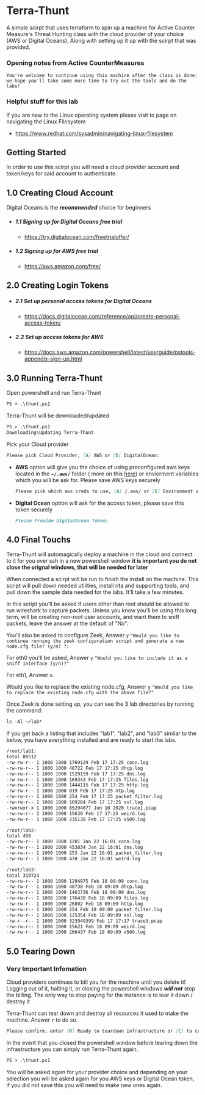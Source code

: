 # Terra-Thunt

A simple scirpt that uses terraform to spin up a machine for Active Counter Measure's Threat Hunting class with the cloud provider of your choice (AWS or Digital Oceans). Along with setting up it up with the scirpt that was provided.

### Opening notes from Active CounterMeasures

```mb
You're welcome to continue using this machine after the class is done:
we hope you'll take some more time to try out the tools and do the labs!
```

### Helpful stuff for this lab
If you are new to the Linux operating system please visit to page on navigating the Linux Filesystem
-	https://www.redhat.com/sysadmin/navigating-linux-filesystem
	
## Getting Started

In order to use this scirpt you will need a cloud provider account and token/keys for said account to authenticate.


## 1.0 Creating Cloud Account
Digital Oceans is the **_recommended_** choice for beginners
 - ##### 1.1 Signing up for Digital Oceans free trial
	 - https://try.digitalocean.com/freetrialoffer/
 - ##### 1.2 Signing up for AWS free trial
	 - https://aws.amazon.com/free/

## 2.0 Creating Login Tokens
- ##### 2.1 Set up personal access tokens for Digital Oceans
	- https://docs.digitalocean.com/reference/api/create-personal-access-token/
- ##### 2.2 Set up access tokens for AWS
	- https://docs.aws.amazon.com/powershell/latest/userguide/pstools-appendix-sign-up.html
## 3.0 Running Terra-Thunt
Open powershell and run Terra-Thunt
```md
PS > .\thunt.ps1
```
Terra-Thunt will be downloaded/updated
```md
PS > .\thunt.ps1
Downloading\Updating Terra-Thunt
```
Pick your Cloud provider
```md
Please pick Cloud Provider, [A] AWS or [D] DigitalOcean:
```
- **AWS** option will give you the choice of using preconfigured aws keys located in the **`~/.aws/`** folder ( more on this  [here](https://docs.aws.amazon.com/cli/latest/userguide/cli-configure-files.html)) or enviorment variables which you will be ask for. Please save AWS keys securely 

  ```md
  Please pick which aws creds to use, [A] /.aws/ or [E] Environment variables:
  ```
 - **Digital Ocean** option will ask for the access token, please save this token securely

	```md
	Please Provide DigitalOcean Token:
	```

## 4.0 Final Touchs
Terra-Thunt will automagically deploy a machine in the cloud and connect to it for you over ssh in a new powershell window **it is important you do not close the orignal windows, that will be needed for later**

When connected a scirpt will be run to finish the install on the machine. This script will pull down needed utilities, install rita and supporting tools, and pull down the sample data needed for the labs. It'll take a few minutes. 

In this script you'll be asked if users other than root should be allowed to run wireshark to capture packets. Unless you know you'll be using this long term, will be creating non-root user accounts, and want them to sniff packets, leave the answer at the default of "No". 

You'll also be asked to configure Zeek, Answer ```y```
```"Would you like to continue running the zeek configuration script and generate a new node.cfg file? (y/n) ?:``` 

For eth0 you'll be asked, Answer ```y```
```"Would you like to include it as a sniff interface (y/n)?"```  

For eth1, Answer ```n```. 

Would you like to replace the existing node.cfg, Answer ```y```
 ```"Would you like to replace the existing node.cfg with the above file?"```

Once Zeek is done setting up, you can see the 3 lab directories by running the command:
```md
ls -Al ~/lab*
```

If you get back a listing that includes "lab1", "lab2", and "lab3" similar to the below, you have everything installed and are ready to start the labs. 

```md
/root/lab1:
total 88512
-rw-rw-r-- 1 1000 1000 1769129 Feb 17 17:25 conn.log
-rw-rw-r-- 1 1000 1000 48722 Feb 17 17:25 dhcp.log
-rw-rw-r-- 1 1000 1000 1529159 Feb 17 17:25 dns.log
-rw-rw-r-- 1 1000 1000 169343 Feb 17 17:25 files.log
-rw-rw-r-- 1 1000 1000 1444115 Feb 17 17:25 http.log
-rw-rw-r-- 1 1000 1000 819 Feb 17 17:25 ntp.log
-rw-rw-r-- 1 1000 1000 254 Feb 17 17:25 packet_filter.log
-rw-rw-r-- 1 1000 1000 109204 Feb 17 17:25 ssl.log
-rwxrwxr-x 1 1000 1000 85294077 Jun 10 2020 trace1.pcap
-rw-rw-r-- 1 1000 1000 15630 Feb 17 17:25 weird.log
-rw-rw-r-- 1 1000 1000 235138 Feb 17 17:25 x509.log

/root/lab2:
total 456
-rw-rw-r-- 1 1000 1000 1281 Jan 22 16:01 conn.log
-rw-rw-r-- 1 1000 1000 453834 Jan 22 16:01 dns.log
-rw-rw-r-- 1 1000 1000 253 Jan 22 16:01 packet_filter.log
-rw-rw-r-- 1 1000 1000 470 Jan 22 16:01 weird.log

/root/lab3:
total 319724
-rw-rw-r-- 1 1000 1000 1294975 Feb 18 09:09 conn.log
-rw-rw-r-- 1 1000 1000 48738 Feb 18 09:09 dhcp.log
-rw-rw-r-- 1 1000 1000 1463736 Feb 18 09:09 dns.log
-rw-rw-r-- 1 1000 1000 176430 Feb 18 09:09 files.log
-rw-rw-r-- 1 1000 1000 26802 Feb 18 09:09 http.log
-rw-rw-r-- 1 1000 1000 254 Feb 18 09:09 packet_filter.log
-rw-rw-r-- 1 1000 1000 125354 Feb 18 09:09 ssl.log
-rw-r--r-- 1 1000 1000 323949399 Feb 17 17:17 trace3.pcap
-rw-rw-r-- 1 1000 1000 15621 Feb 18 09:09 weird.log
-rw-rw-r-- 1 1000 1000 266437 Feb 18 09:09 x509.log
```


## 5.0 Tearing Down

### Very Important Infomation
Cloud providers continues to bill you for the machine until you delete it! Logging out of it, halting it, or closing the powershell windows _**will not**_ stop the billing. The only way to stop paying for the instance is to tear it down / destroy it


Terra-Thunt can tear down and destroy all resources it used to make the machine. 
Answer ```r``` to do so.
```md
Please confirm, enter [R] Ready to teardown infrastructure or [C] to connect again:
```

In the event that you closed the powershell window before tearing down the infrastructure
you can simply run Terra-Thunt again. 

```md
PS > .\thunt.ps1
```

You will be asked again for your provider choice and depending on your selection you will be asked again for you AWS keys or Digital Ocean token, if you did not save this you will need to make new ones again.
